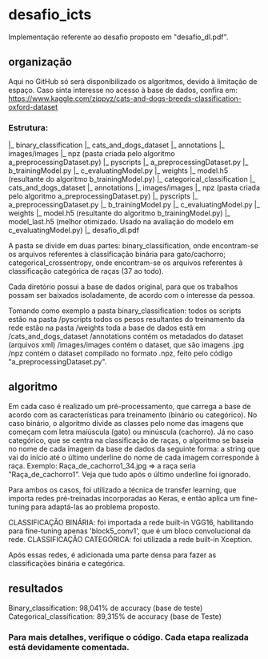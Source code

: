 # desafio_icts
Implementação referente ao desafio proposto em "desafio_dl.pdf".

## organização
 Aqui no GitHub só será disponibilizado os algoritmos, devido à limitação de espaço. Caso sinta interesse no acesso à base de dados, confira em: https://www.kaggle.com/zippyz/cats-and-dogs-breeds-classification-oxford-dataset
 
 ### Estrutura:
 |_ binary_classification
    |_ cats_and_dogs_dataset
        |_ annotations
        |_ images/images
        |_ npz (pasta criada pelo algoritmo a_preprocessingDataset.py)
    |_ pyscripts
        |_ a_preprocessingDataset.py
        |_ b_trainingModel.py
        |_ c_evaluatingModel.py
    |_ weights
        |_ model.h5 (resultante do algoritmo b_trainingModel.py)
 |_ categorical_classification
     |_ cats_and_dogs_dataset
        |_ annotations
        |_ images/images
        |_ npz (pasta criada pelo algoritmo a_preprocessingDataset.py)
    |_ pyscripts
        |_ a_preprocessingDataset.py
        |_ b_trainingModel.py
        |_ c_evaluatingModel.py
    |_ weights
        |_ model.h5 (resultante do algoritmo b_trainingModel.py)
        |_ model_last.h5 (melhor otimizado. Usado na avaliação do modelo em c_evaluatingModel.py)
 |_ desafio_dl.pdf

 A pasta se divide em duas partes: binary_classification, onde encontram-se os arquivos referentes à classificação binária para gato/cachorro;
 categorical_crossentropy, onde encontram-se os arquivos referentes à classificação categórica de raças (37 ao todo).

 Cada diretório possui a base de dados original, para que os trabalhos possam ser baixados isoladamente, de acordo com o interesse da pessoa.

 Tomando como exemplo a pasta binary_classification:
    todos os scripts estão na pasta /pyscripts
    todos os pesos resultantes do treinamento da rede estão na pasta /weights
    toda a base de dados estã em /cats_and_dogs_dataset
        /annotations contém os metadados do dataset (arquivos xml)
        /images/images contém o dataset, que são imagens .jpg
        /npz contém o dataset compilado no formato .npz, feito pelo código "a_preprocessingDataset.py".

## algoritmo
Em cada caso é realizado um pré-processamento, que carrega a base de acordo com as características para treinamento (binário ou categórico). No caso binário, o algoritmo divide as classes pelo nome das imagens que começam com letra maiúscula (gato) ou minúscula (cachorro). Já no caso categórico, que se centra na classificação de raças, o algoritmo se baseia no nome de cada imagem da base de dados da seguinte forma: a string que vai do início até o último underline do nome de cada imagem corresponde à raça. Exemplo: Raça_de_cachorro1_34.jpg => a raça seria "Raça_de_cachorro1". Veja que tudo após o último underline foi ignorado.

Para ambos os casos, foi utilizado a técnica de  transfer learning, que importa redes pré-treinadas incorporadas ao Keras, e então aplica um fine-tuning para adaptá-las ao problema proposto.

CLASSIFICAÇÃO BINÁRIA: foi importada a rede built-in VGG16, habilitando para fine-tuning apenas 'block5_conv1', que é um bloco convolucional da rede. 
CLASSIFICAÇÃO CATEGÓRICA: foi utilizada a rede built-in Xception.

Após essas redes, é adicionada uma parte densa para fazer as classificações binária e categórica.

## resultados
Binary_classification: 98,041% de accuracy (base de teste)
Categorical_classification: 89,315% de accuracy (base de Teste)

### Para mais detalhes, verifique o código. Cada etapa realizada está devidamente comentada.


